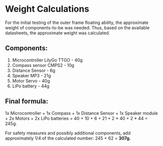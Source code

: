 # Weight Calculations
For the initial testing of the outer frame floating ability, the approximate weight of components-to-be was needed. Thus, based on the available datasheets, the approximate weight was calculated.

## Components: 
1. Microcontroller LilyGo TTGO - 40g
2. Compass sensor CMPS2 - 10g
3. Distance Sensor - 6g
4. Speaker MP3 - 21g
5. Motor Servo - 40g
6. LiPo battery - 44g

## Final formula:
1x Microcontroller + 1x Compass + 1x Distance Sensor + 1x Speaker module + 2x Motors + 2x LiPo batteries =
40 + 10 + 6 + 21 + 2 * 40 + 2 * 44 = 245g.

For safety measures and possibly additional components, add approximately 1/4 of the calculated number:
245 + 62 = **307g.**
